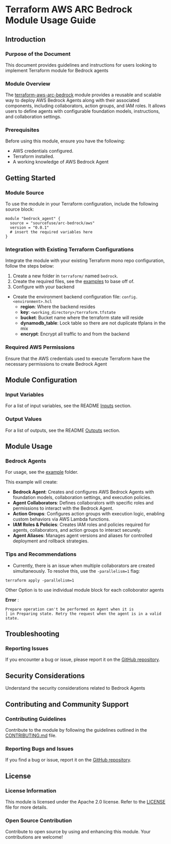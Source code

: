 # Terraform AWS ARC Bedrock Module Usage Guide

## Introduction

### Purpose of the Document

This document provides guidelines and instructions for users looking to implement Terraform module for Bedrock agents

### Module Overview

The [terraform-aws-arc-bedrock](https://github.com/sourcefuse/terraform-aws-arc-bedrock) module provides a reusable and scalable way to deploy AWS Bedrock Agents along with their associated components, including collaborators, action groups, and IAM roles. It allows users to define agents with configurable foundation models, instructions, and collaboration settings.

### Prerequisites

Before using this module, ensure you have the following:

- AWS credentials configured.
- Terraform installed.
- A working knowledge of AWS Bedrock Agent

## Getting Started

### Module Source

To use the module in your Terraform configuration, include the following source block:

```hcl
module "bedrock_agent" {
  source = "sourcefuse/arc-bedrock/aws"
  version = "0.0.1"
  # insert the required variables here
}
```

### Integration with Existing Terraform Configurations

Integrate the module with your existing Terraform mono repo configuration, follow the steps below:

1. Create a new folder in `terraform/` named `bedrock`.
2. Create the required files, see the [examples](https://github.com/sourcefuse/terraform-aws-arc-bedrock/tree/main/examples/bedrock_agent) to base off of.
3. Configure with your backend
  - Create the environment backend configuration file: `config.<environment>.hcl`
    - **region**: Where the backend resides
    - **key**: `<working_directory>/terraform.tfstate`
    - **bucket**: Bucket name where the terraform state will reside
    - **dynamodb_table**: Lock table so there are not duplicate tfplans in the mix
    - **encrypt**: Encrypt all traffic to and from the backend

### Required AWS Permissions

Ensure that the AWS credentials used to execute Terraform have the necessary permissions to create Bedrock Agent

## Module Configuration

### Input Variables

For a list of input variables, see the README [Inputs](https://github.com/sourcefuse/terraform-aws-arc-bedrock?tab=readme-ov-file#inputs) section.

### Output Values

For a list of outputs, see the README [Outputs](https://github.com/sourcefuse/terraform-aws-arc-bedrock?tab=readme-ov-file#outputs) section.

## Module Usage

### Bedrock Agents

For usage, see the [example](https://github.com/sourcefuse/terraform-aws-arc-bedrock/tree/main/examples/bedrock-agent) folder.

This example will create:

- **Bedrock Agent**: Creates and configures AWS Bedrock Agents with foundation models, collaboration settings, and execution policies.
- **Agent Collaborators**: Defines collaborators with specific roles and permissions to interact with the Bedrock Agent.
- **Action Groups**: Configures action groups with execution logic, enabling custom behaviors via AWS Lambda functions.
- **IAM Roles & Policies**: Creates IAM roles and policies required for agents, collaborators, and action groups to interact securely.
- **Agent Aliases**: Manages agent versions and aliases for controlled deployment and rollback strategies.

### Tips and Recommendations

- Currently, there is an issue when multiple collaborators are created simultaneously. To resolve this, use the `-parallelism=1` flag:
```hcl
terraform apply -parallelism=1
```

Other Option is to use individual module block for each colloborator agents

**Error** :
```
Prepare operation can't be performed on Agent when it is
│ in Preparing state. Retry the request when the agent is in a valid state.
```

## Troubleshooting

### Reporting Issues

If you encounter a bug or issue, please report it on the [GitHub repository](https://github.com/sourcefuse/terraform-aws-arc-bedrock/issues).

## Security Considerations

Understand the security considerations related to Bedrock Agents

## Contributing and Community Support

### Contributing Guidelines

Contribute to the module by following the guidelines outlined in the [CONTRIBUTING.md](https://github.com/sourcefuse/terraform-aws-arc-bedrock/blob/main/CONTRIBUTING.md) file.

### Reporting Bugs and Issues

If you find a bug or issue, report it on the [GitHub repository](https://github.com/sourcefuse/terraform-aws-arc-bedrock/issues).

## License

### License Information

This module is licensed under the Apache 2.0 license. Refer to the [LICENSE](https://github.com/sourcefuse/terraform-aws-arc-bedrock/blob/main/LICENSE) file for more details.

### Open Source Contribution

Contribute to open source by using and enhancing this module. Your contributions are welcome!
